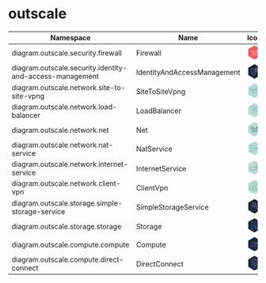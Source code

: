 # outscale

Namespace | Name | Icon
--|--|--
diagram.outscale.security.firewall|Firewall|<img src="../resources/outscale/security/firewall.png" width="50px" />
diagram.outscale.security.identity-and-access-management|IdentityAndAccessManagement|<img src="../resources/outscale/security/identity-and-access-management.png" width="50px" />
diagram.outscale.network.site-to-site-vpng|SiteToSiteVpng|<img src="../resources/outscale/network/site-to-site-vpng.png" width="50px" />
diagram.outscale.network.load-balancer|LoadBalancer|<img src="../resources/outscale/network/load-balancer.png" width="50px" />
diagram.outscale.network.net|Net|<img src="../resources/outscale/network/net.png" width="50px" />
diagram.outscale.network.nat-service|NatService|<img src="../resources/outscale/network/nat-service.png" width="50px" />
diagram.outscale.network.internet-service|InternetService|<img src="../resources/outscale/network/internet-service.png" width="50px" />
diagram.outscale.network.client-vpn|ClientVpn|<img src="../resources/outscale/network/client-vpn.png" width="50px" />
diagram.outscale.storage.simple-storage-service|SimpleStorageService|<img src="../resources/outscale/storage/simple-storage-service.png" width="50px" />
diagram.outscale.storage.storage|Storage|<img src="../resources/outscale/storage/storage.png" width="50px" />
diagram.outscale.compute.compute|Compute|<img src="../resources/outscale/compute/compute.png" width="50px" />
diagram.outscale.compute.direct-connect|DirectConnect|<img src="../resources/outscale/compute/direct-connect.png" width="50px" />
